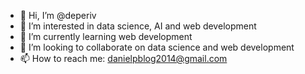- 👋 Hi, I’m @deperiv
- 👀 I’m interested in data science, AI and web development 
- 🌱 I’m currently learning web development
- 💞️ I’m looking to collaborate on data science and web development
- 📫 How to reach me: danielpblog2014@gmail.com

<!---
deperiv/deperiv is a ✨ special ✨ repository because its `README.md` (this file) appears on your GitHub profile.
You can click the Preview link to take a look at your changes.
--->
